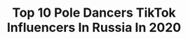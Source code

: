 ---
title: Top 10 Pole Dancers TikTok Influencers In Russia In 2020
description: >-
  Find top pole dancers TikTok influencers in Russia in 2020. Most popular hashtags: #poledance #pole #dance #poledancing.
platform: TikTok
hits: 8
text_top: See the top-rated TikTok accounts on inBeat.
text_bottom: Our search engine has 8 TikTok influencers like this in Russia for you to collaborate.
profiles:
  - username: "helga_petrova"
    fullname: >-
      helga.petrova
    bio: >-
      Кручусь на шесте
    location: "Russia"
    followers: 21000
    engagement: 961
    commentsToLikes: 0.015463
    id: ckbl1ilovybpy0j23n0uatse2
    verified: false
    hashtags: "#pole, #poledance, #poledancer, #poledancing"
  - username: "goga_tupuriya"
    fullname: >-
      Гогита Тупурия 
    bio: >-
      Атлет, карманный грузин
    location: "Russia"
    followers: 79900
    engagement: 998
    commentsToLikes: 0.005154
    id: ckbkp4fsvjc4c0j23k2isecl3
    verified: false
    hashtags: "#jumping, #sports, #top, #china"
  - username: "alexa3lerner"
    fullname: >-
      Александра Лернер
    bio: >-
      Sport girl
    location: "Russia"
    followers: 3992
    engagement: 416
    commentsToLikes: 0.051980
    id: ckc8eg1ht9t0i0j23mm6pc4sd
    verified: false
    hashtags: "#letsdance, #poledance, #telaviv, #telavivlife"
  - username: "poledancerman"
    fullname: >-
      PoleMan
    bio: >-
      Кайфую от жизни! На Шесте занимаюсь 10 лет ! Живу в Москве!Много Путешествую!
    location: "Russia"
    followers: 31400
    engagement: 846
    commentsToLikes: 0.039302
    id: cka6acuocvwne0i78r56n6dd5
    verified: false
    hashtags: "#danceonpole, #pole, #polesport, #polefitness"
  - username: "alinapilone"
    fullname: >-
      ALINAPILONE
    bio: >-
      🦥 Кручусь в TikTok. Меня уже не остановить.
    location: "Russia"
    followers: 10500
    engagement: 1640
    commentsToLikes: 0.015779
    id: ckdnhzgb7ibzq0j233fdtez5s
    verified: false
    hashtags: "#poledancing, #pole, #alinapilone, #poledance"
  - username: "ilia_med"
    fullname: >-
      Ilia Medvedev 
    bio: >-
      Inst: @ilja_med
    location: "Russia"
    followers: 73500
    engagement: 1640
    commentsToLikes: 0.010452
    id: ckb9offafitdw0j23n2tb2qhr
    verified: false
    hashtags: "#fyp, #reccommendations, #russia, #wap"
  - username: "yanaradko_"
    fullname: >-
      Yana Radko 🔝 COACH
    bio: >-
      Добавлю спорта в вашу жизнь 🆘 Запишись на тренировку 👇
    location: "Russia"
    followers: 240300
    engagement: 794
    commentsToLikes: 0.012359
    id: ckbannf0oegu40j23i8npy8g7
    verified: false
    hashtags: "#poledance, #sport, #dance, #pole"
  - username: "tomyska_555"
    fullname: >-
      Tamara
    bio: >-
      
    location: "Russia"
    followers: 19400
    engagement: 1341
    commentsToLikes: 0.015754
    id: ck80cq42fagvq0j78ya3xhpk3
    verified: false
    hashtags: "#aerial, #sportgirl, #aerialsilks, #straching"
---